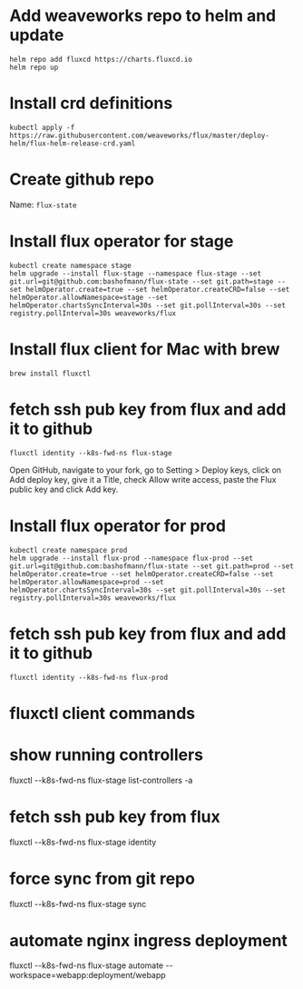 # Add weaveworks repo to helm and update

```
helm repo add fluxcd https://charts.fluxcd.io
helm repo up
````

# Install crd definitions

````
kubectl apply -f https://raw.githubusercontent.com/weaveworks/flux/master/deploy-helm/flux-helm-release-crd.yaml
````

# Create github repo

Name: `flux-state`

# Install flux operator for stage

````
kubectl create namespace stage
helm upgrade --install flux-stage --namespace flux-stage --set git.url=git@github.com:bashofmann/flux-state --set git.path=stage --set helmOperator.create=true --set helmOperator.createCRD=false --set helmOperator.allowNamespace=stage --set helmOperator.chartsSyncInterval=30s --set git.pollInterval=30s --set registry.pollInterval=30s weaveworks/flux
````

# Install flux client for Mac with brew

````
brew install fluxctl
````

# fetch ssh pub key from flux and add it to github

```
fluxctl identity --k8s-fwd-ns flux-stage
```

Open GitHub, navigate to your fork, go to Setting > Deploy keys, click on Add deploy key, give it a Title, check Allow write access, paste the Flux public key and click Add key.

# Install flux operator for prod

````
kubectl create namespace prod
helm upgrade --install flux-prod --namespace flux-prod --set git.url=git@github.com:bashofmann/flux-state --set git.path=prod --set helmOperator.create=true --set helmOperator.createCRD=false --set helmOperator.allowNamespace=prod --set helmOperator.chartsSyncInterval=30s --set git.pollInterval=30s --set registry.pollInterval=30s weaveworks/flux
````

# fetch ssh pub key from flux and add it to github

```
fluxctl identity --k8s-fwd-ns flux-prod
```

# fluxctl client commands

# show running controllers

fluxctl --k8s-fwd-ns flux-stage list-controllers -a

# fetch ssh pub key from flux

fluxctl --k8s-fwd-ns flux-stage identity

# force sync from git repo

fluxctl --k8s-fwd-ns flux-stage sync

# automate nginx ingress deployment

fluxctl --k8s-fwd-ns flux-stage automate --workspace=webapp:deployment/webapp
